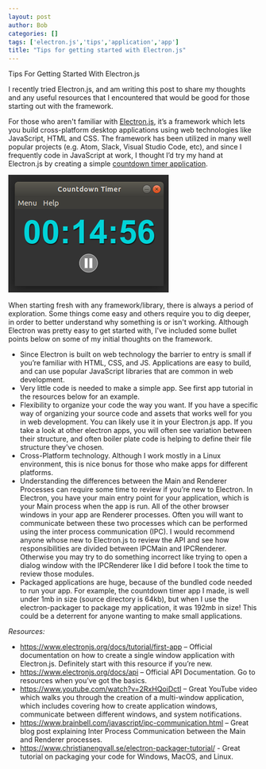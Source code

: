 ```yaml
---
layout: post
author: Bob
categories: []
tags: ['electron.js','tips','application','app']
title: "Tips for getting started with Electron.js"
---
```

Tips For Getting Started With Electron.js

I recently tried Electron.js, and am writing this post to share my thoughts and any useful resources that I encountered that would be good for those starting out with the framework.

For those who aren't familiar with [Electron.js](https://electronjs.org/), it’s a framework which lets you build cross-platform desktop applications using web technologies like JavaScript, HTML and CSS. The framework has been utilized in many well popular projects (e.g. Atom, Slack, Visual Studio Code, etc), and since I frequently code in JavaScript at work, I thought I’d try my hand at Electron.js by creating a simple [countdown timer application](https://github.com/boikle/electron-countdown-timer).

![Countdown Timer](https://github.com/boikle/electron-countdown-timer/blob/master/screenshot/screenshot.png)

When starting fresh with any framework/library, there is always a period of exploration. Some things come easy and others require you to dig deeper, in order to better understand why something is or isn't working. Although Electron was pretty easy to get started with, I've included some bullet points below on some of my initial thoughts on the framework.

* Since Electron is built on web technology the barrier to entry is small if you’re familiar with HTML, CSS, and JS. Applications are easy to build, and can use popular JavaScript libraries that are common in web development.
* Very little code is needed to make a simple app. See first app tutorial in the resources below for an example.
* Flexibility to organize your code the way you want. If you have a specific way of organizing your source code and assets that works well for you in web development. You can likely use it in your Electron.js app. If you take a look at other electron apps, you will often see variation between their structure, and often boiler plate code is helping to define their file structure they've chosen.
* Cross-Platform technology. Although I work mostly in a Linux environment, this is nice bonus for those who make apps for different platforms.
* Understanding the differences between the Main and Renderer Processes can require some time to review if you’re new to Electron. In Electron, you have your main entry point for your application, which is your Main process when the app is run. All of the other browser windows in your app are Renderer processes. Often you will want to communicate between these two processes which can be performed using the inter process communication (IPC). I would recommend anyone whose new to Electron.js to review the API and see how responsibilities are divided between IPCMain and IPCRenderer. Otherwise you may try to do something incorrect like trying to open a dialog window with the IPCRenderer like I did before I took the time to review those modules. 
* Packaged applications are huge, because of the bundled code needed to run your app. For example, the countdown timer app I made, is well under 1mb in size (source directory is 64kb), but when I use the electron-packager to package my application, it was 192mb in size! This could be a deterrent for anyone wanting to make small applications. 

*Resources:*

* https://www.electronjs.org/docs/tutorial/first-app – Official documentation on how to create a single window application with Electron.js. Definitely start with this resource if you’re new.
* https://www.electronjs.org/docs/api – Official API Documentation. Go to resources when you’ve got the basics.
* https://www.youtube.com/watch?v=2RxHQoiDctI – Great YouTube video which walks you through the creation of a multi-window application, which includes covering how to create application windows, communicate between different windows, and system notifications.
* https://www.brainbell.com/javascript/ipc-communication.html – Great blog post explaining Inter Process Communication between the Main and Renderer processes.
* https://www.christianengvall.se/electron-packager-tutorial/ - Great tutorial on packaging your code for Windows, MacOS, and Linux.
